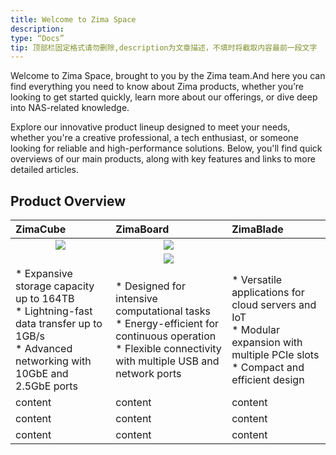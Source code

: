 ```yaml
---
title: Welcome to Zima Space
description:
type: “Docs”
tip: 顶部栏固定格式请勿删除,description为文章描述，不填时将截取内容最前一段文字
---
```

Welcome to Zima Space, brought to you by the Zima team.And here you can find everything you need to know about Zima products, whether you’re looking to get started quickly, learn more about our offerings, or dive deep into NAS-related knowledge.

Explore our innovative product lineup designed to meet your needs, whether you're a creative professional, a tech enthusiast, or someone looking for reliable and high-performance solutions. Below, you'll find quick overviews of our main products, along with key features and links to more detailed articles.


## Product Overview
| ZimaCube | ZimaBoard | ZimaBlade |
| :--------------------------------------- | :--------------------------------------- | :--------------------------------------- |
|<center>![](https://manage.icewhale.io/api/static/docs/1725448603619_cube.png)</center>|<center>![](https://manage.icewhale.io/api/static/docs/1725948056366_board.png)
</center>|<center>![](https://manage.icewhale.io/api/static/docs/1725448814569_blade.png)</center>|
|* Expansive storage capacity up to 164TB<br>* Lightning-fast data transfer up to 1GB/s<br>* Advanced networking with 10GbE and 2.5GbE ports |* Designed for intensive computational tasks<br>* Energy-efficient for continuous operation<br>* Flexible connectivity with multiple USB and network ports<br> | * Versatile applications for cloud servers and IoT<br> * Modular expansion with multiple PCIe slots<br>* Compact and efficient design|
| content | content | content |
| content | content | content |
| content | content | content |